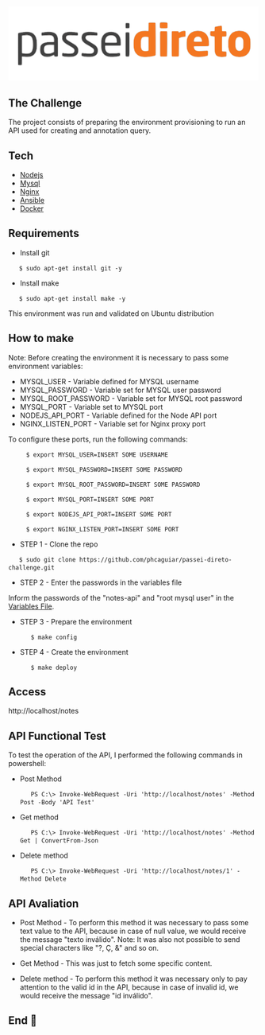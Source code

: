 ![alt text](https://github.com/phcaguiar/passei-direto-challenge/blob/master/img/logo_passeidireto.svg)

## The Challenge

The project consists of preparing the environment provisioning to run an API used for creating and
annotation query.

## Tech

  * [Nodejs](https://nodejs.org/en/)
  * [Mysql](https://www.mysql.com/)
  * [Nginx](https://nginx.org/en/)
  * [Ansible](https://www.ansible.com/)
  * [Docker](https://www.docker.com/)
  
## Requirements

  * Install git 
  
  ```
     $ sudo apt-get install git -y
  ```  
  
  * Install make
  
  ```
     $ sudo apt-get install make -y
  ```
  
This environment was run and validated on Ubuntu distribution

## How to make

Note: Before creating the environment it is necessary to pass some environment variables:

  * MYSQL_USER - Variable defined for MYSQL username
  * MYSQL_PASSWORD - Variable set for MYSQL user password
  * MYSQL_ROOT_PASSWORD - Variable set for MYSQL root password
  * MYSQL_PORT - Variable set to MYSQL port
  * NODEJS_API_PORT - Variable defined for the Node API port
  * NGINX_LISTEN_PORT - Variable set for Nginx proxy port

To configure these ports, run the following commands:

```
     $ export MYSQL_USER=INSERT SOME USERNAME
```
```
     $ export MYSQL_PASSWORD=INSERT SOME PASSWORD
```
```
     $ export MYSQL_ROOT_PASSWORD=INSERT SOME PASSWORD
```
```
     $ export MYSQL_PORT=INSERT SOME PORT
```
```
     $ export NODEJS_API_PORT=INSERT SOME PORT
```
```
     $ export NGINX_LISTEN_PORT=INSERT SOME PORT
```

 * STEP 1 - Clone the repo

  ```
     $ sudo git clone https://github.com/phcaguiar/passei-direto-challenge.git
  ```
  
* STEP 2 - Enter the passwords in the variables file
  
  
Inform the passwords of the "notes-api" and "root mysql user" in the [Variables File](https://github.com/phcaguiar/passei-direto-challenge/blob/master/variables).  


* STEP 3 - Prepare the environment

  ```
     $ make config
  ```

* STEP 4 - Create the environment

  ```
     $ make deploy
  ```

## Access
 
http://localhost/notes
  
## API Functional Test 

To test the operation of the API, I performed the following commands in powershell:

* Post Method

  ```
     PS C:\> Invoke-WebRequest -Uri 'http://localhost/notes' -Method Post -Body 'API Test'
  ```

* Get method

  ```
     PS C:\> Invoke-WebRequest -Uri 'http://localhost/notes' -Method Get | ConvertFrom-Json
  ```

* Delete method

  ```
     PS C:\> Invoke-WebRequest -Uri 'http://localhost/notes/1' -Method Delete
  ```

## API Avaliation

* Post Method - To perform this method it was necessary to pass some text value to the API, because in case of null value, we would receive the message "texto inválido". Note: It was also not possible to send special characters like "?, Ç, &" and so on.

* Get Method - This was just to fetch some specific content.

* Delete method - To perform this method it was necessary only to pay attention to the valid id in the API, because in case of invalid id, we would receive the message "id inválido".

## End :raised_hands: